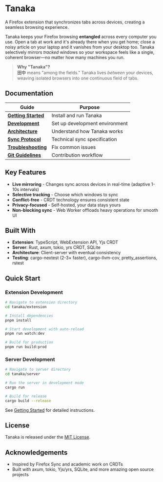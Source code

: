 # Tanaka

A Firefox extension that synchronizes tabs across devices, creating a seamless browsing experience.

Tanaka keeps your Firefox browsing **entangled** across every computer you use. Open a tab at work and it's
already there when you get home; close a noisy article on your laptop and it vanishes from your desktop too.
Tanaka selectively mirrors _tracked_ windows so your workspace feels like a single, coherent browser—no
matter how many machines you run.

> **Why "Tanaka"?**  
> **田中** means "among the fields." Tanaka lives _between_ your devices, weaving isolated browsers into one
> continuous field of tabs.

## Documentation

| Guide | Purpose |
|-------|---------|
| **[Getting Started](docs/GETTING-STARTED.md)** | Install and run Tanaka |
| **[Development](docs/DEVELOPMENT.md)** | Set up development environment |
| **[Architecture](docs/ARCHITECTURE.md)** | Understand how Tanaka works |
| **[Sync Protocol](docs/SYNC-PROTOCOL.md)** | Technical sync specification |
| **[Troubleshooting](docs/TROUBLESHOOTING.md)** | Fix common issues |
| **[Git Guidelines](../docs/GIT.md)** | Contribution workflow |

## Key Features

- **Live mirroring** - Changes sync across devices in real-time (adaptive 1-10s intervals)
- **Selective tracking** - Choose which windows to sync
- **Conflict-free** - CRDT technology ensures consistent state
- **Privacy-focused** - Self-hosted, your data stays yours
- **Non-blocking sync** - Web Worker offloads heavy operations for smooth UI

## Built With

- **Extension**: TypeScript, WebExtension API, Yjs CRDT
- **Server**: Rust, axum, tokio, yrs CRDT, SQLite
- **Architecture**: Client-server with eventual consistency
- **Testing**: cargo-nextest (2-3× faster), cargo-llvm-cov, pretty_assertions, rstest

## Quick Start

### Extension Development

```bash
# Navigate to extension directory
cd tanaka/extension

# Install dependencies
pnpm install

# Start development with auto-reload
pnpm run watch:dev

# Build for production
pnpm run build:prod
```

### Server Development

```bash
# Navigate to server directory
cd tanaka/server

# Run the server in development mode
cargo run

# Build for release
cargo build --release
```

See [Getting Started](docs/GETTING-STARTED.md) for detailed instructions.

## License

Tanaka is released under the [MIT License](../LICENSE).

## Acknowledgements

- Inspired by Firefox Sync and academic work on CRDTs
- Built with axum, tokio, Yjs/yrs, SQLite, and more amazing open source projects
